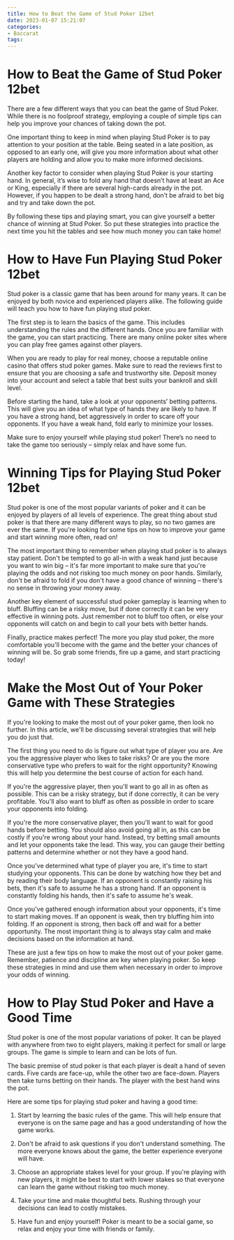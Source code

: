 ```yaml
---
title: How to Beat the Game of Stud Poker 12bet
date: 2023-01-07 15:21:07
categories:
- Baccarat
tags:
---
```



#  How to Beat the Game of Stud Poker 12bet

There are a few different ways that you can beat the game of Stud Poker. While there is no foolproof strategy, employing a couple of simple tips can help you improve your chances of taking down the pot.

One important thing to keep in mind when playing Stud Poker is to pay attention to your position at the table. Being seated in a late position, as opposed to an early one, will give you more information about what other players are holding and allow you to make more informed decisions.

Another key factor to consider when playing Stud Poker is your starting hand. In general, it’s wise to fold any hand that doesn’t have at least an Ace or King, especially if there are several high-cards already in the pot. However, if you happen to be dealt a strong hand, don’t be afraid to bet big and try and take down the pot.

By following these tips and playing smart, you can give yourself a better chance of winning at Stud Poker. So put these strategies into practice the next time you hit the tables and see how much money you can take home!

#  How to Have Fun Playing Stud Poker 12bet

Stud poker is a classic game that has been around for many years. It can be enjoyed by both novice and experienced players alike. The following guide will teach you how to have fun playing stud poker.

The first step is to learn the basics of the game. This includes understanding the rules and the different hands. Once you are familiar with the game, you can start practicing. There are many online poker sites where you can play free games against other players.

When you are ready to play for real money, choose a reputable online casino that offers stud poker games. Make sure to read the reviews first to ensure that you are choosing a safe and trustworthy site. Deposit money into your account and select a table that best suits your bankroll and skill level.

Before starting the hand, take a look at your opponents’ betting patterns. This will give you an idea of what type of hands they are likely to have. If you have a strong hand, bet aggressively in order to scare off your opponents. If you have a weak hand, fold early to minimize your losses.

Make sure to enjoy yourself while playing stud poker! There’s no need to take the game too seriously – simply relax and have some fun.

#  Winning Tips for Playing Stud Poker 12bet

Stud poker is one of the most popular variants of poker and it can be enjoyed by players of all levels of experience. The great thing about stud poker is that there are many different ways to play, so no two games are ever the same. If you're looking for some tips on how to improve your game and start winning more often, read on!

The most important thing to remember when playing stud poker is to always stay patient. Don't be tempted to go all-in with a weak hand just because you want to win big – it's far more important to make sure that you're playing the odds and not risking too much money on poor hands. Similarly, don't be afraid to fold if you don't have a good chance of winning – there's no sense in throwing your money away.

Another key element of successful stud poker gameplay is learning when to bluff. Bluffing can be a risky move, but if done correctly it can be very effective in winning pots. Just remember not to bluff too often, or else your opponents will catch on and begin to call your bets with better hands.

Finally, practice makes perfect! The more you play stud poker, the more comfortable you'll become with the game and the better your chances of winning will be. So grab some friends, fire up a game, and start practicing today!

#  Make the Most Out of Your Poker Game with These Strategies 

If you're looking to make the most out of your poker game, then look no further. In this article, we'll be discussing several strategies that will help you do just that. 

The first thing you need to do is figure out what type of player you are. Are you the aggressive player who likes to take risks? Or are you the more conservative type who prefers to wait for the right opportunity? Knowing this will help you determine the best course of action for each hand.

If you're the aggressive player, then you'll want to go all in as often as possible. This can be a risky strategy, but if done correctly, it can be very profitable. You'll also want to bluff as often as possible in order to scare your opponents into folding.

If you're the more conservative player, then you'll want to wait for good hands before betting. You should also avoid going all in, as this can be costly if you're wrong about your hand. Instead, try betting small amounts and let your opponents take the lead. This way, you can gauge their betting patterns and determine whether or not they have a good hand.

Once you've determined what type of player you are, it's time to start studying your opponents. This can be done by watching how they bet and by reading their body language. If an opponent is constantly raising his bets, then it's safe to assume he has a strong hand. If an opponent is constantly folding his hands, then it's safe to assume he's weak.

Once you've gathered enough information about your opponents, it's time to start making moves. If an opponent is weak, then try bluffing him into folding. If an opponent is strong, then back off and wait for a better opportunity. The most important thing is to always stay calm and make decisions based on the information at hand.

These are just a few tips on how to make the most out of your poker game. Remember, patience and discipline are key when playing poker. So keep these strategies in mind and use them when necessary in order to improve your odds of winning.

#  How to Play Stud Poker and Have a Good Time

Stud poker is one of the most popular variations of poker. It can be played with anywhere from two to eight players, making it perfect for small or large groups. The game is simple to learn and can be lots of fun.

The basic premise of stud poker is that each player is dealt a hand of seven cards. Five cards are face-up, while the other two are face-down. Players then take turns betting on their hands. The player with the best hand wins the pot.

Here are some tips for playing stud poker and having a good time:

1. Start by learning the basic rules of the game. This will help ensure that everyone is on the same page and has a good understanding of how the game works.

2. Don't be afraid to ask questions if you don't understand something. The more everyone knows about the game, the better experience everyone will have.

3. Choose an appropriate stakes level for your group. If you're playing with new players, it might be best to start with lower stakes so that everyone can learn the game without risking too much money.

4. Take your time and make thoughtful bets. Rushing through your decisions can lead to costly mistakes.

5. Have fun and enjoy yourself! Poker is meant to be a social game, so relax and enjoy your time with friends or family.